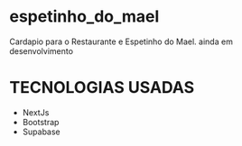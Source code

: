 # espetinho_do_mael
Cardapio para o Restaurante e Espetinho do Mael. ainda em desenvolvimento 


# TECNOLOGIAS USADAS
 * NextJs
* Bootstrap
* Supabase

